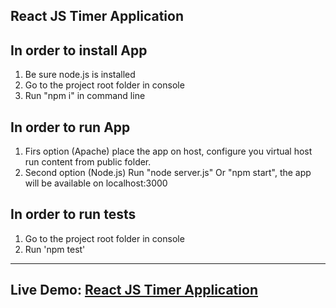 React JS Timer Application
-------------------

In order to install App
--------------------------------------
1. Be sure node.js is installed
2. Go to the project root folder in console
3. Run "npm i" in command line

In order to run App
--------------------------------------
1. Firs option (Apache) place the app on host, configure you virtual host
run content from public folder.
2. Second option (Node.js) Run "node server.js" Or "npm start", the app will be available on localhost:3000

In order to run tests
--------------------------------------
1. Go to the project root folder in console
2. Run 'npm test'
--------------------------------------------
Live Demo: 
<a target='_blank' href='http://evening-plains-32644.herokuapp.com/#/countdown?_k=ygpsy3'>React JS Timer Application</a>
--------------------------------------
